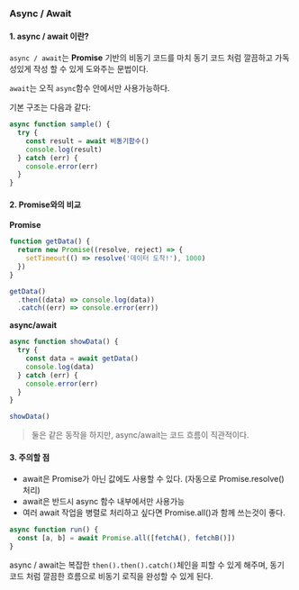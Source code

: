 ### Async / Await

#### 1. async / await 이란?

`async / await`는 **Promise** 기반의 비동기 코드를 마치 동기 코드 처럼 깔끔하고 가독성있게 작성 할 수 있게 도와주는 문법이다.

`await`는 오직 `async`함수 안에서만 사용가능하다.

기본 구조는 다음과 같다:

```javascript
async function sample() {
  try {
    const result = await 비동기함수()
    console.log(result)
  } catch (err) {
    console.error(err)
  }
}
```

#### 2. Promise와의 비교

**Promise**

```javascript
function getData() {
  return new Promise((resolve, reject) => {
    setTimeout(() => resolve('데이터 도착!'), 1000)
  })
}

getData()
  .then((data) => console.log(data))
  .catch((err) => console.error(err))
```

**async/await**

```javascript
async function showData() {
  try {
    const data = await getData()
    console.log(data)
  } catch (err) {
    console.error(err)
  }
}

showData()
```

> 둘은 같은 동작을 하지만, async/await는 코드 흐름이 직관적이다.

#### 3. 주의할 점

- await은 Promise가 아닌 값에도 사용할 수 있다. (자동으로 Promise.resolve() 처리)
- await은 반드시 async 함수 내부에서만 사용가능
- 여러 await 작업을 병렬로 처리하고 싶다면 Promise.all()과 함께 쓰는것이 좋다.

```javascript
async function run() {
  const [a, b] = await Promise.all([fetchA(), fetchB()])
}
```

async / await는 복잡한 `then().then().catch()`체인을 피할 수 있게 해주며, 동기 코드 처럼 깔끔한 흐름으로 비동기 로직을 완성할 수 있게 된다.
